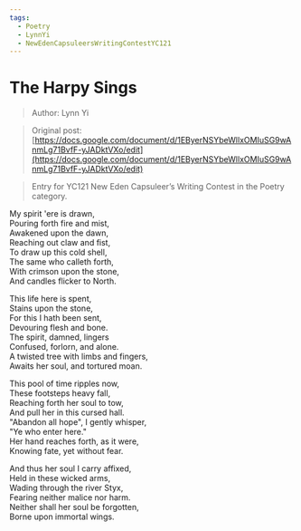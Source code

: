 ```yaml
---
tags:
  - Poetry
  - LynnYi
  - NewEdenCapsuleersWritingContestYC121
---
```


# The Harpy Sings

> Author: Lynn Yi

> Original post: [https://docs.google.com/document/d/1EByerNSYbeWllxOMIuSG9wAnmLg71BvfF-yJADktVXo/edit](https://docs.google.com/document/d/1EByerNSYbeWllxOMIuSG9wAnmLg71BvfF-yJADktVXo/edit)

> Entry for YC121 New Eden Capsuleer’s Writing Contest in the Poetry category.


My spirit 'ere is drawn,<br>
Pouring forth fire and mist,<br>
Awakened upon the dawn,<br>
Reaching out claw and fist,<br>
To draw up this cold shell,<br>
The same who calleth forth,<br>
With crimson upon the stone,<br>
And candles flicker to North.

This life here is spent,<br>
Stains upon the stone,<br>
For this I hath been sent,<br>
Devouring flesh and bone.<br>
The spirit, damned, lingers<br>
Confused, forlorn, and alone.<br>
A twisted tree with limbs and fingers,<br>
Awaits her soul, and tortured moan.

This pool of time ripples now,<br>
These footsteps heavy fall,<br>
Reaching forth her soul to tow,<br>
And pull her in this cursed hall.<br>
"Abandon all hope", I gently whisper,<br>
"Ye who enter here."<br>
Her hand reaches forth, as it were,<br>
Knowing fate, yet without fear.

And thus her soul I carry affixed,<br>
Held in these wicked arms,<br>
Wading through the river Styx,<br>
Fearing neither malice nor harm.<br>
Neither shall her soul be forgotten,<br>
Borne upon immortal wings.

